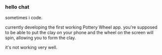 ### hello chat
sometimes i code.

currently developing the first working Pottery Wheel app.
you're supposed to be able to put the clay on your phone and the wheel on the screen will spin, allowing you to form the clay.

it's not working very well.
